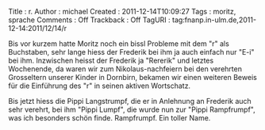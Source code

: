 Title     : r.
Author    : michael
Created   : 2011-12-14T10:09:27
Tags      : moritz, sprache
Comments  : Off
Trackback : Off
TagURI    : tag:fnanp.in-ulm.de,2011-12-14:2011/12/14/r

Bis vor kurzem hatte Moritz noch ein bissl Probleme mit dem "r" als
Buchstaben, sehr lange hiess der Frederik bei ihm ja auch einfach nur "E-i"
bei ihm. Inzwischen heisst der Frederik ja "Rererik" und letztes Wochenende,
da waren wir zum Nikolaus-nachfeiern bei den verehrten Grosseltern unserer
Kinder in Dornbirn, bekamen wir einen weiteren Beweis für die Einführung des
"r" in seinen aktiven Wortschatz.

Bis jetzt hiess die Pippi Langstrumpf, die er in Anlehnung an Frederik auch
sehr verehrt, bei ihm "Pippi Lumpf", die wurde nun zur "Pippi Rampfrumpf", was
ich besonders schön finde. Rampfrumpf. Ein toller Name.
